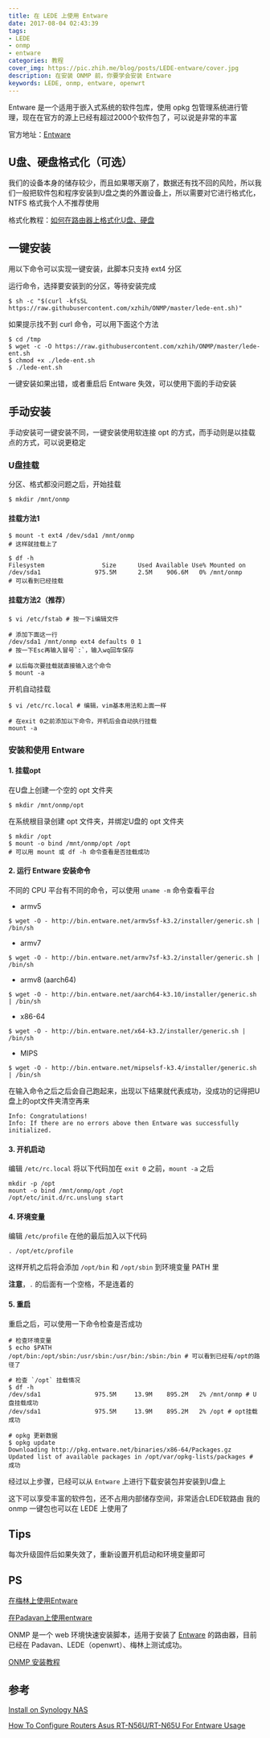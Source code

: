 ```yaml
---
title: 在 LEDE 上使用 Entware
date: 2017-08-04 02:43:39
tags:
- LEDE
- onmp
- entware
categories: 教程
cover_img: https://pic.zhih.me/blog/posts/LEDE-entware/cover.jpg
description: 在安装 ONMP 前，你要学会安装 Entware
keywords: LEDE, onmp, entware, openwrt
---
```


Entware 是一个适用于嵌入式系统的软件包库，使用 opkg 包管理系统进行管理，现在在官方的源上已经有超过2000个软件包了，可以说是非常的丰富

官方地址：[Entware](https://entware.net/)

## U盘、硬盘格式化（可选）

我们的设备本身的储存较少，而且如果哪天崩了，数据还有找不回的风险，所以我们一般把软件包和程序安装到U盘之类的外置设备上，所以需要对它进行格式化，NTFS 格式我个人不推荐使用

格式化教程：[如何在路由器上格式化U盘、硬盘](https://zhih.me/format-Upan-partition)

## 一键安装

用以下命令可以实现一键安装，此脚本只支持 ext4 分区

运行命令，选择要安装到的分区，等待安装完成

```shell 
$ sh -c "$(curl -kfsSL https://raw.githubusercontent.com/xzhih/ONMP/master/lede-ent.sh)"
```

如果提示找不到 curl 命令，可以用下面这个方法

```shell
$ cd /tmp
$ wget -c -O https://raw.githubusercontent.com/xzhih/ONMP/master/lede-ent.sh
$ chmod +x ./lede-ent.sh
$ ./lede-ent.sh
```

一键安装如果出错，或者重启后 Entware 失效，可以使用下面的手动安装

## 手动安装

手动安装可一键安装不同，一键安装使用软连接 opt 的方式，而手动则是以挂载点的方式，可以说更稳定

### U盘挂载

分区、格式都没问题之后，开始挂载

```shell
$ mkdir /mnt/onmp
```

#### 挂载方法1

```shell
$ mount -t ext4 /dev/sda1 /mnt/onmp
# 这样就挂载上了

$ df -h
Filesystem                Size      Used Available Use% Mounted on
/dev/sda1               975.5M      2.5M    906.6M   0% /mnt/onmp
# 可以看到已经挂载
```

#### 挂载方法2（推荐）

```shell
$ vi /etc/fstab # 按一下i编辑文件

# 添加下面这一行
/dev/sda1 /mnt/onmp ext4 defaults 0 1 
# 按一下Esc再输入冒号`:`，输入wq回车保存

# 以后每次要挂载就直接输入这个命令
$ mount -a 
```

开机自动挂载

```shell
$ vi /etc/rc.local # 编辑，vim基本用法和上面一样

# 在exit 0之前添加以下命令，开机后会自动执行挂载
mount -a 
```

### 安装和使用 Entware

#### 1. 挂载opt

在U盘上创建一个空的 opt 文件夹

```shell
$ mkdir /mnt/onmp/opt
```

在系统根目录创建 opt 文件夹，并绑定U盘的 opt 文件夹

```shell
$ mkdir /opt
$ mount -o bind /mnt/onmp/opt /opt
# 可以用 mount 或 df -h 命令查看是否挂载成功
```

#### 2. 运行 Entware 安装命令

不同的 CPU 平台有不同的命令，可以使用 `uname -m` 命令查看平台

- armv5

```shell
$ wget -O - http://bin.entware.net/armv5sf-k3.2/installer/generic.sh | /bin/sh
```

- armv7

```shell
$ wget -O - http://bin.entware.net/armv7sf-k3.2/installer/generic.sh | /bin/sh
```

- armv8 (aarch64)

```shell
$ wget -O - http://bin.entware.net/aarch64-k3.10/installer/generic.sh | /bin/sh
```

- x86-64

```shell
$ wget -O - http://bin.entware.net/x64-k3.2/installer/generic.sh | /bin/sh
```

- MIPS

```shell
$ wget -O - http://bin.entware.net/mipselsf-k3.4/installer/generic.sh | /bin/sh
```

在输入命令之后之后会自己跑起来，出现以下结果就代表成功，没成功的记得把U盘上的opt文件夹清空再来

```
Info: Congratulations!
Info: If there are no errors above then Entware was successfully initialized.
```

#### 3. 开机启动

编辑 `/etc/rc.local` 将以下代码加在 `exit 0` 之前，`mount -a` 之后

```
mkdir -p /opt
mount -o bind /mnt/onmp/opt /opt
/opt/etc/init.d/rc.unslung start
```

#### 4. 环境变量

编辑 `/etc/profile` 在他的最后加入以下代码

```
. /opt/etc/profile
```

这样开机之后将会添加 `/opt/bin` 和 `/opt/sbin` 到环境变量 PATH 里

**注意**，`.` 的后面有一个空格，不是连着的

#### 5. 重启

重启之后，可以使用一下命令检查是否成功

```shell
# 检查环境变量
$ echo $PATH
/opt/bin:/opt/sbin:/usr/sbin:/usr/bin:/sbin:/bin # 可以看到已经有/opt的路径了

# 检查 `/opt` 挂载情况
$ df -h
/dev/sda1               975.5M     13.9M    895.2M   2% /mnt/onmp # U盘挂载成功
/dev/sda1               975.5M     13.9M    895.2M   2% /opt # opt挂载成功

# opkg 更新数据
$ opkg update
Downloading http://pkg.entware.net/binaries/x86-64/Packages.gz 
Updated list of available packages in /opt/var/opkg-lists/packages # 成功
```

经过以上步骤，已经可以从 `Entware` 上进行下载安装包并安装到U盘上

这下可以享受丰富的软件包，还不占用内部储存空间，非常适合LEDE软路由
我的 onmp 一键包也可以在 LEDE 上使用了

## Tips

每次升级固件后如果失效了，重新设置开机启动和环境变量即可

## PS 

[在梅林上使用Entware](https://zhih.me/Merlin-entware/)

[在Padavan上使用entware](https://zhih.me/Padavan-entware/)

ONMP 是一个 web 环境快速安装脚本，适用于安装了 [Entware](https://entware.net/) 的路由器，目前已经在 Padavan、LEDE（openwrt）、梅林上测试成功。

[ONMP 安装教程](https://zhih.me/onmp-installation/)

## 参考

[Install on Synology NAS](https://github.com/Entware/Entware/wiki/Install-on-Synology-NAS)

[How To Configure Routers Asus RT-N56U/RT-N65U For Entware Usage](https://bitbucket.org/padavan/rt-n56u/wiki/EN/HowToConfigureEntware)
